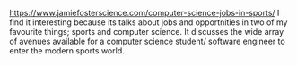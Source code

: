 https://www.jamiefosterscience.com/computer-science-jobs-in-sports/
I find it interesting because its talks about jobs and opportnities in two of my favourite things; sports and computer science. It discusses the wide array of avenues available for a computer science student/ software engineer to enter the modern sports world.

